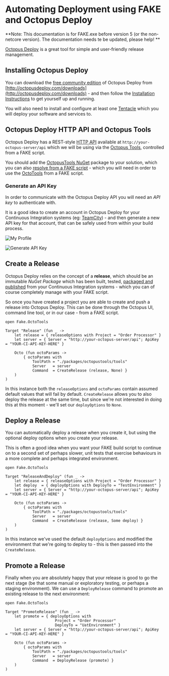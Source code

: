 # Automating Deployment using FAKE and Octopus Deploy

**Note:  This documentation is for FAKE.exe before version 5 (or the non-netcore version). The documentation needs te be updated, please help! **

[Octopus Deploy](http://octopusdeploy.com/) is a great tool for simple and user-friendly release management.

## Installing Octopus Deploy

You can download the [free community edition](http://octopusdeploy.com/purchase) of Octopus Deploy from [http://octopusdeploy.com/downloads](http://octopusdeploy.com/downloads) - and then follow the [Installation Instructions](http://octopusdeploy.com/documentation/install/octopus) to get yourself up and running.

You will also need to install and configure at least one [Tentacle](http://octopusdeploy.com/documentation/install/tentacle) which you will deploy your software and services to.

## Octopus Deploy HTTP API and Octopus Tools

Octopus Deploy has a REST-style [HTTP API](http://octopusdeploy.com/documentation/api) available at `http://your-octopus-server/api` which we will be using via the [Octopus Tools](https://github.com/OctopusDeploy/Octopus-Tools), controlled from a FAKE script.

You should add the [OctopusTools NuGet](http://www.nuget.org/packages/OctopusTools/) package to your solution, which you can also [resolve from a FAKE script](nuget.html) - which you will need in order to use the [OctoTools](apidocs/fake-octotools.html) from a FAKE script.

### Generate an API Key

In order to communicate with the Octopus Deploy API you will need an *API key* to authenticate with.

It is a good idea to create an account in Octopus Deploy for your Continuous Integration systems (eg: [TeamCity](docs/teamcity.html)) - and then generate a new API key for that account, that can be safely used from within your build process.

![My Profile](pics/octopusdeploy/myprofile.png "My Profile")

![Generate API Key](pics/octopusdeploy/apikey.png "Generate API Key")

## Create a Release

Octopus Deploy relies on the concept of a **release**, which should be an immutable *NuGet Package* which has been built, tested, [packaged and published](apidocs/fake-nugethelper.html) from your Continuous Integration systems - which you can of course completely manage with your FAKE script.

So once you have created a project you are able to create and push a release into Octopus Deploy. This can be done through the Octopus UI, command line tool, or in our case - from a FAKE script.

    open Fake.OctoTools

	Target "Release" (fun _ ->
		let release = { releaseOptions with Project = "Order Processor" }
		let server = { Server = "http://your-octopus-server/api"; ApiKey   = "YOUR-CI-API-KEY-HERE" }

		Octo (fun octoParams ->
			{ octoParams with
				ToolPath = "./packages/octopustools/tools"
				Server   = server
				Command  = CreateRelease (release, None) }
		)
	)

In this instance both the `releaseOptions` and `octoParams` contain assumed default values that will fail by default. `CreateRelease` allows you to also deploy the release at the same time, but since we're not interested in doing this at this moment - we'll set our `deployOptions` to `None`.

## Deploy a Release

You can automatically deploy a release when you create it, but using the optional deploy options when you create your release.

This is often a good idea when you want your FAKE build script to continue on to a second set of perhaps slower, unit tests that exercise behaviours in a more complete and perhaps integrated environment. 

    open Fake.OctoTools

	Target "ReleaseAndDeploy" (fun _ ->
		let release = { releaseOptions with Project = "Order Processor" }
		let deploy  = { deployOptions with DeployTo = "TestEnvironment" }
		let server = { Server = "http://your-octopus-server/api"; ApiKey   = "YOUR-CI-API-KEY-HERE" }

		Octo (fun octoParams ->
			{ octoParams with
				ToolPath = "./packages/octopustools/tools"
				Server   = server
				Command  = CreateRelease (release, Some deploy) }
		)
	)

In this instance we've used the default `deployOptions` and modified the environment that we're going to deploy to - this is then passed into the `CreateRelease`.

## Promote a Release

Finally when you are absolutely happy that your release is good to go the next stage (be that some manual or exploratory testing, or perhaps a staging environment). We can use a `DeployRelease` command to promote an existing release to the next environment:

	open Fake.OctoTools

	Target "PromoteRelease" (fun _ ->
		let promote = { deployOptions with 
                          Project = "Order Processor"
                          DeployTo = "UatEnvironment" }
		let server = { Server = "http://your-octopus-server/api"; ApiKey   = "YOUR-CI-API-KEY-HERE" }

		Octo (fun octoParams ->
			{ octoParams with
				ToolPath = "./packages/octopustools/tools"
				Server   = server
				Command  = DeployRelease (promote) }
		)
	)
